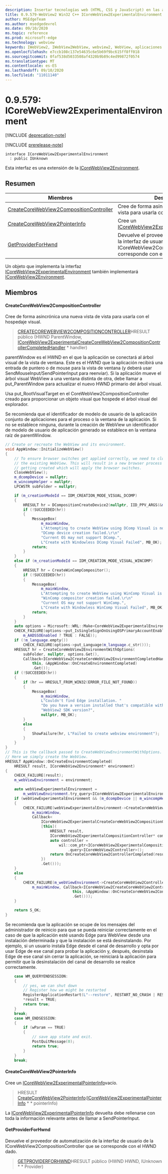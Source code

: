 ```yaml
---
description: Insertar tecnologías web (HTML, CSS y JavaScript) en las aplicaciones nativas con el control Microsoft Edge WebView2
title: 0.9.579-WebView2 Win32 C++ ICoreWebView2ExperimentalEnvironment
author: MSEdgeTeam
ms.author: msedgedevrel
ms.date: 09/10/2020
ms.topic: reference
ms.prod: microsoft-edge
ms.technology: webview
keywords: IWebView2, IWebView2WebView, webview2, WebView, aplicaciones Win32, Win32, Edge, ICoreWebView2, ICoreWebView2Controller, control de explorador, HTML Edge, ICoreWebView2ExperimentalEnvironment
ms.openlocfilehash: e7ccb108c137e54635c6e5b69f9bc615ff8ff018
ms.sourcegitcommit: 0faf538d5033508af4320b9b89c4ed99872f0574
ms.translationtype: MT
ms.contentlocale: es-ES
ms.lasthandoff: 09/10/2020
ms.locfileid: "11011140"
---
```

# 0.9.579: ICoreWebView2ExperimentalEnvironment 

[!INCLUDE [deprecation-note](../../includes/deprecation-note.md)]

[!INCLUDE [prerelease-note](../../includes/prerelease-note.md)]

```
interface ICoreWebView2ExperimentalEnvironment
  : public IUnknown
```

Esta interfaz es una extensión de la [ICoreWebView2Environment](icorewebview2environment.md).

## Resumen

 Miembros                        | Descripciones
--------------------------------|---------------------------------------------
[CreateCoreWebView2CompositionController](#createcorewebview2compositioncontroller) | Cree de forma asincrónica una nueva vista de vista para usarla con el hospedaje visual.
[CreateCoreWebView2PointerInfo](#createcorewebview2pointerinfo) | Cree un [ICoreWebView2ExperimentalPointerInfo](icorewebview2experimentalpointerinfo.md)vacío.
[GetProviderForHwnd](#getproviderforhwnd) | Devuelve el proveedor de automatización de la interfaz de usuario de la ICoreWebView2CompositionController que se corresponde con el HWND dado.

Un objeto que implementa la interfaz [ICoreWebView2ExperimentalEnvironment]() también implementará [ICoreWebView2Environment](icorewebview2environment.md).

## Miembros

#### CreateCoreWebView2CompositionController 

Cree de forma asincrónica una nueva vista de vista para usarla con el hospedaje visual.

> [CREATECOREWEBVIEW2COMPOSITIONCONTROLLER](#createcorewebview2compositioncontroller)HRESULT público (HWND ParentWindow, [ICoreWebView2ExperimentalCreateCoreWebView2CompositionControllerCompletedHandler](icorewebview2experimentalcreatecorewebview2compositioncontrollercompletedhandler.md) * handler)

parentWindow es el HWND en el que la aplicación se conectará al árbol visual de la vista de ventana. Este es el HWND que la aplicación recibirá una entrada de puntero o de mouse para la vista de ventana (y deberá usar SendMouseInput/SendPointerInput para reenviar). Si la aplicación mueve el árbol visual WebView a una ventana distinta de otra, debe llamar a put_ParentWindow para actualizar el nuevo HWND primario del árbol visual.

Usa put_RootVisualTarget en el CoreWebView2CompositionController creado para proporcionar un objeto visual que hospede el árbol visual del explorador.

Se recomienda que el identificador de modelo de usuario de la aplicación conjunto de aplicaciones para el proceso o la ventana de la aplicación. Si no se establece ninguna, durante la creación de WebView un identificador de modelo de usuario de aplicación generado se establece en la ventana raíz de parentWindow. 
```cpp
// Create or recreate the WebView and its environment.
void AppWindow::InitializeWebView()
{
    // To ensure browser switches get applied correctly, we need to close
    // the existing WebView. This will result in a new browser process
    // getting created which will apply the browser switches.
    CloseWebView();
    m_dcompDevice = nullptr;
    m_wincompHelper = nullptr;
    LPCWSTR subFolder = nullptr;

    if (m_creationModeId == IDM_CREATION_MODE_VISUAL_DCOMP)
    {
        HRESULT hr = DCompositionCreateDevice2(nullptr, IID_PPV_ARGS(&m_dcompDevice));
        if (!SUCCEEDED(hr))
        {
            MessageBox(
                m_mainWindow,
                L"Attempting to create WebView using DComp Visual is not supported.\r\n"
                "DComp device creation failed.\r\n"
                "Current OS may not support DComp.",
                L"Create with Windowless DComp Visual Failed", MB_OK);
            return;
        }
    }
    else if (m_creationModeId == IDM_CREATION_MODE_VISUAL_WINCOMP)
    {
        HRESULT hr = CreateWinCompCompositor();
        if (!SUCCEEDED(hr))
        {
            MessageBox(
                m_mainWindow,
                L"Attempting to create WebView using WinComp Visual is not supported.\r\n"
                "WinComp compositor creation failed.\r\n"
                "Current OS may not support WinComp.",
                L"Create with Windowless WinComp Visual Failed", MB_OK);
            return;
        }
    }
    auto options = Microsoft::WRL::Make<CoreWebView2ExperimentalEnvironmentOptions>();
    CHECK_FAILURE(options->put_IsSingleSignOnUsingOSPrimaryAccountEnabled(
        m_AADSSOEnabled ? TRUE : FALSE));
    if (!m_language.empty())
        CHECK_FAILURE(options->put_Language(m_language.c_str()));
    HRESULT hr = CreateCoreWebView2EnvironmentWithOptions(
        subFolder, nullptr, options.Get(),
        Callback<ICoreWebView2CreateCoreWebView2EnvironmentCompletedHandler>(
            this, &AppWindow::OnCreateEnvironmentCompleted)
            .Get());
    if (!SUCCEEDED(hr))
    {
        if (hr == HRESULT_FROM_WIN32(ERROR_FILE_NOT_FOUND))
        {
            MessageBox(
                m_mainWindow,
                L"Couldn't find Edge installation. "
                "Do you have a version installed that's compatible with this "
                "WebView2 SDK version?",
                nullptr, MB_OK);
        }
        else
        {
            ShowFailure(hr, L"Failed to create webview environment");
        }
    }
}
// This is the callback passed to CreateWebViewEnvironmentWithOptions.
// Here we simply create the WebView.
HRESULT AppWindow::OnCreateEnvironmentCompleted(
    HRESULT result, ICoreWebView2Environment* environment)
{
    CHECK_FAILURE(result);
    m_webViewEnvironment = environment;

    auto webViewExperimentalEnvironment =
        m_webViewEnvironment.try_query<ICoreWebView2ExperimentalEnvironment>();
    if (webViewExperimentalEnvironment && (m_dcompDevice || m_wincompHelper))
    {
        CHECK_FAILURE(webViewExperimentalEnvironment->CreateCoreWebView2CompositionController(
            m_mainWindow,
            Callback<
                ICoreWebView2ExperimentalCreateCoreWebView2CompositionControllerCompletedHandler>(
                [this](
                    HRESULT result,
                    ICoreWebView2ExperimentalCompositionController* compositionController) -> HRESULT {
                    auto controller =
                        wil::com_ptr<ICoreWebView2ExperimentalCompositionController>(compositionController)
                            .query<ICoreWebView2Controller>();
                    return OnCreateCoreWebView2ControllerCompleted(result, controller.get());
                })
                .Get()));
    }
    else
    {
        CHECK_FAILURE(m_webViewEnvironment->CreateCoreWebView2Controller(
            m_mainWindow, Callback<ICoreWebView2CreateCoreWebView2ControllerCompletedHandler>(
                              this, &AppWindow::OnCreateCoreWebView2ControllerCompleted)
                              .Get()));
    }

    return S_OK;
}
```
 Se recomienda que la aplicación se ocupe de los mensajes del administrador de reinicio para que se pueda reiniciar correctamente en el caso de que la aplicación esté usando Edge para WebView desde una instalación determinada y que la instalación se está desinstalando. Por ejemplo, si un usuario instala Edge desde el canal de desarrollo y opta por usar Edge de ese canal para probar la aplicación y, después, desinstala Edge de ese canal sin cerrar la aplicación, se reiniciará la aplicación para permitir que la desinstalación del canal de desarrollo se realice correctamente. 
```cpp
    case WM_QUERYENDSESSION:
    {
        // yes, we can shut down
        // Register how we might be restarted
        RegisterApplicationRestart(L"--restore", RESTART_NO_CRASH | RESTART_NO_HANG);
        *result = TRUE;
        return true;
    }
    break;
    case WM_ENDSESSION:
    {
        if (wParam == TRUE)
        {
            // save app state and exit.
            PostQuitMessage(0);
            return true;
        }
    }
    break;
```

#### CreateCoreWebView2PointerInfo 

Cree un [ICoreWebView2ExperimentalPointerInfo](icorewebview2experimentalpointerinfo.md)vacío.

> HRESULT [CreateCoreWebView2PointerInfo](#createcorewebview2pointerinfo)([ICoreWebView2ExperimentalPointerInfo](icorewebview2experimentalpointerinfo.md) * * pointerInfo)

La [ICoreWebView2ExperimentalPointerInfo](icorewebview2experimentalpointerinfo.md) devuelta debe rellenarse con toda la información relevante antes de llamar a SendPointerInput.

#### GetProviderForHwnd 

Devuelve el proveedor de automatización de la interfaz de usuario de la ICoreWebView2CompositionController que se corresponde con el HWND dado.

> [GETPROVIDERFORHWND](#getproviderforhwnd)HRESULT público (HWND HWND, IUnknown * * Provider)

